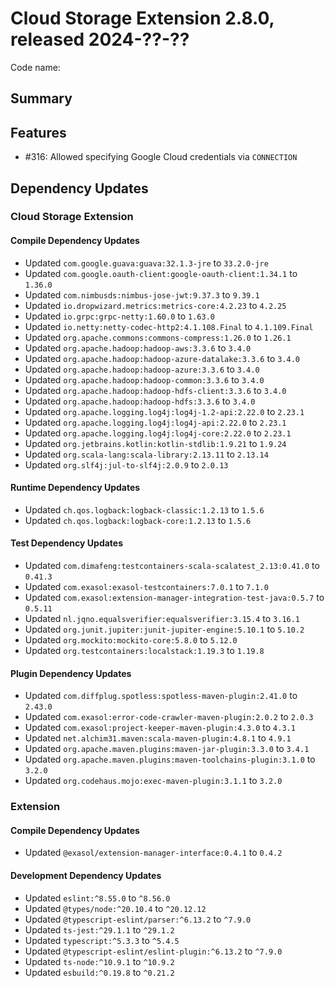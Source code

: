 # Cloud Storage Extension 2.8.0, released 2024-??-??

Code name:

## Summary

## Features

* #316: Allowed specifying Google Cloud credentials via `CONNECTION`

## Dependency Updates

### Cloud Storage Extension

#### Compile Dependency Updates

* Updated `com.google.guava:guava:32.1.3-jre` to `33.2.0-jre`
* Updated `com.google.oauth-client:google-oauth-client:1.34.1` to `1.36.0`
* Updated `com.nimbusds:nimbus-jose-jwt:9.37.3` to `9.39.1`
* Updated `io.dropwizard.metrics:metrics-core:4.2.23` to `4.2.25`
* Updated `io.grpc:grpc-netty:1.60.0` to `1.63.0`
* Updated `io.netty:netty-codec-http2:4.1.108.Final` to `4.1.109.Final`
* Updated `org.apache.commons:commons-compress:1.26.0` to `1.26.1`
* Updated `org.apache.hadoop:hadoop-aws:3.3.6` to `3.4.0`
* Updated `org.apache.hadoop:hadoop-azure-datalake:3.3.6` to `3.4.0`
* Updated `org.apache.hadoop:hadoop-azure:3.3.6` to `3.4.0`
* Updated `org.apache.hadoop:hadoop-common:3.3.6` to `3.4.0`
* Updated `org.apache.hadoop:hadoop-hdfs-client:3.3.6` to `3.4.0`
* Updated `org.apache.hadoop:hadoop-hdfs:3.3.6` to `3.4.0`
* Updated `org.apache.logging.log4j:log4j-1.2-api:2.22.0` to `2.23.1`
* Updated `org.apache.logging.log4j:log4j-api:2.22.0` to `2.23.1`
* Updated `org.apache.logging.log4j:log4j-core:2.22.0` to `2.23.1`
* Updated `org.jetbrains.kotlin:kotlin-stdlib:1.9.21` to `1.9.24`
* Updated `org.scala-lang:scala-library:2.13.11` to `2.13.14`
* Updated `org.slf4j:jul-to-slf4j:2.0.9` to `2.0.13`

#### Runtime Dependency Updates

* Updated `ch.qos.logback:logback-classic:1.2.13` to `1.5.6`
* Updated `ch.qos.logback:logback-core:1.2.13` to `1.5.6`

#### Test Dependency Updates

* Updated `com.dimafeng:testcontainers-scala-scalatest_2.13:0.41.0` to `0.41.3`
* Updated `com.exasol:exasol-testcontainers:7.0.1` to `7.1.0`
* Updated `com.exasol:extension-manager-integration-test-java:0.5.7` to `0.5.11`
* Updated `nl.jqno.equalsverifier:equalsverifier:3.15.4` to `3.16.1`
* Updated `org.junit.jupiter:junit-jupiter-engine:5.10.1` to `5.10.2`
* Updated `org.mockito:mockito-core:5.8.0` to `5.12.0`
* Updated `org.testcontainers:localstack:1.19.3` to `1.19.8`

#### Plugin Dependency Updates

* Updated `com.diffplug.spotless:spotless-maven-plugin:2.41.0` to `2.43.0`
* Updated `com.exasol:error-code-crawler-maven-plugin:2.0.2` to `2.0.3`
* Updated `com.exasol:project-keeper-maven-plugin:4.3.0` to `4.3.1`
* Updated `net.alchim31.maven:scala-maven-plugin:4.8.1` to `4.9.1`
* Updated `org.apache.maven.plugins:maven-jar-plugin:3.3.0` to `3.4.1`
* Updated `org.apache.maven.plugins:maven-toolchains-plugin:3.1.0` to `3.2.0`
* Updated `org.codehaus.mojo:exec-maven-plugin:3.1.1` to `3.2.0`

### Extension

#### Compile Dependency Updates

* Updated `@exasol/extension-manager-interface:0.4.1` to `0.4.2`

#### Development Dependency Updates

* Updated `eslint:^8.55.0` to `^8.56.0`
* Updated `@types/node:^20.10.4` to `^20.12.12`
* Updated `@typescript-eslint/parser:^6.13.2` to `^7.9.0`
* Updated `ts-jest:^29.1.1` to `^29.1.2`
* Updated `typescript:^5.3.3` to `^5.4.5`
* Updated `@typescript-eslint/eslint-plugin:^6.13.2` to `^7.9.0`
* Updated `ts-node:^10.9.1` to `^10.9.2`
* Updated `esbuild:^0.19.8` to `^0.21.2`
